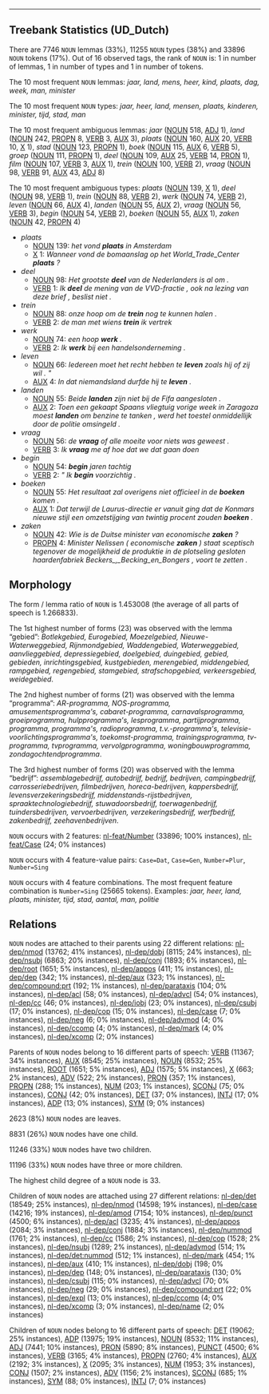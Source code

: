 

--------------------------------------------------------------------------------

## Treebank Statistics (UD_Dutch)

There are 7746 `NOUN` lemmas (33%), 11255 `NOUN` types (38%) and 33896 `NOUN` tokens (17%).
Out of 16 observed tags, the rank of `NOUN` is: 1 in number of lemmas, 1 in number of types and 1 in number of tokens.

The 10 most frequent `NOUN` lemmas: <em>jaar, land, mens, heer, kind, plaats, dag, week, man, minister</em>

The 10 most frequent `NOUN` types:  <em>jaar, heer, land, mensen, plaats, kinderen, minister, tijd, stad, man</em>

The 10 most frequent ambiguous lemmas: <em>jaar</em> ([NOUN]() 518, [ADJ]() 1), <em>land</em> ([NOUN]() 242, [PROPN]() 8, [VERB]() 3, [AUX]() 3), <em>plaats</em> ([NOUN]() 160, [AUX]() 20, [VERB]() 10, [X]() 1), <em>stad</em> ([NOUN]() 123, [PROPN]() 1), <em>boek</em> ([NOUN]() 115, [AUX]() 6, [VERB]() 5), <em>groep</em> ([NOUN]() 111, [PROPN]() 1), <em>deel</em> ([NOUN]() 109, [AUX]() 25, [VERB]() 14, [PRON]() 1), <em>film</em> ([NOUN]() 107, [VERB]() 3, [AUX]() 1), <em>trein</em> ([NOUN]() 100, [VERB]() 2), <em>vraag</em> ([NOUN]() 98, [VERB]() 91, [AUX]() 43, [ADJ]() 8)

The 10 most frequent ambiguous types:  <em>plaats</em> ([NOUN]() 139, [X]() 1), <em>deel</em> ([NOUN]() 98, [VERB]() 1), <em>trein</em> ([NOUN]() 88, [VERB]() 2), <em>werk</em> ([NOUN]() 74, [VERB]() 2), <em>leven</em> ([NOUN]() 66, [AUX]() 4), <em>landen</em> ([NOUN]() 55, [AUX]() 2), <em>vraag</em> ([NOUN]() 56, [VERB]() 3), <em>begin</em> ([NOUN]() 54, [VERB]() 2), <em>boeken</em> ([NOUN]() 55, [AUX]() 1), <em>zaken</em> ([NOUN]() 42, [PROPN]() 4)


* <em>plaats</em>
  * [NOUN]() 139: <em>het vond <b>plaats</b> in Amsterdam</em>
  * [X]() 1: <em>Wanneer vond de bomaanslag op het World_Trade_Center <b>plaats</b> ?</em>
* <em>deel</em>
  * [NOUN]() 98: <em>Het grootste <b>deel</b> van de Nederlanders is al om .</em>
  * [VERB]() 1: <em>Ik <b>deel</b> de mening van de VVD-fractie , ook na lezing van deze brief , beslist niet .</em>
* <em>trein</em>
  * [NOUN]() 88: <em>onze hoop om de <b>trein</b> nog te kunnen halen .</em>
  * [VERB]() 2: <em>de man met wiens <b>trein</b> ik vertrek</em>
* <em>werk</em>
  * [NOUN]() 74: <em>een hoop <b>werk</b> .</em>
  * [VERB]() 2: <em>Ik <b>werk</b> bij een handelsonderneming .</em>
* <em>leven</em>
  * [NOUN]() 66: <em>Iedereen moet het recht hebben te <b>leven</b> zoals hij of zij wil . "</em>
  * [AUX]() 4: <em>In dat niemandsland durfde hij te <b>leven</b> .</em>
* <em>landen</em>
  * [NOUN]() 55: <em>Beide <b>landen</b> zijn niet bij de Fifa aangesloten .</em>
  * [AUX]() 2: <em>Toen een gekaapt Spaans vliegtuig vorige week in Zaragoza moest <b>landen</b> om benzine te tanken , werd het toestel onmiddellijk door de politie omsingeld .</em>
* <em>vraag</em>
  * [NOUN]() 56: <em>de <b>vraag</b> of alle moeite voor niets was geweest .</em>
  * [VERB]() 3: <em>Ik <b>vraag</b> me af hoe dat we dat gaan doen</em>
* <em>begin</em>
  * [NOUN]() 54: <em><b>begin</b> jaren tachtig</em>
  * [VERB]() 2: <em>" Ik <b>begin</b> voorzichtig .</em>
* <em>boeken</em>
  * [NOUN]() 55: <em>Het resultaat zal overigens niet officieel in de <b>boeken</b> komen .</em>
  * [AUX]() 1: <em>Dat terwijl de Laurus-directie er vanuit ging dat de Konmars nieuwe stijl een omzetstijging van twintig procent zouden <b>boeken</b> .</em>
* <em>zaken</em>
  * [NOUN]() 42: <em>Wie is de Duitse minister van economische <b>zaken</b> ?</em>
  * [PROPN]() 4: <em>Minister Nelissen ( economische <b>zaken</b> ) staat sceptisch tegenover de mogelijkheid de produktie in de plotseling gesloten haardenfabriek Beckers_,_Becking_en_Bongers , voort te zetten .</em>

## Morphology

The form / lemma ratio of `NOUN` is 1.453008 (the average of all parts of speech is 1.266833).

The 1st highest number of forms (23) was observed with the lemma “gebied”: <em>Botlekgebied, Eurogebied, Moezelgebied, Nieuwe-Waterweggebied, Rijnmondgebied, Waddengebied, Waterweggebied, aanvlieggebied, depressiegebied, doelgebied, duingebied, gebied, gebieden, inrichtingsgebied, kustgebieden, merengebied, middengebied, rampgebied, regengebied, stamgebied, strafschopgebied, verkeersgebied, weidegebied</em>.

The 2nd highest number of forms (21) was observed with the lemma “programma”: <em>AR-programma, NOS-programma, amusementsprogramma's, cabaret-programma, carnavalsprogramma, groeiprogramma, hulpprogramma's, lesprogramma, partijprogramma, programma, programma's, radioprogramma, t.v.-programma's, televisie-voorlichtingsprogramma's, toekomst-programma, trainingsprogramma, tv-programma, tvprogramma, vervolgprogramma, woningbouwprogramma, zondagochtendprogramma</em>.

The 3rd highest number of forms (20) was observed with the lemma “bedrijf”: <em>assemblagebedrijf, autobedrijf, bedrijf, bedrijven, campingbedrijf, carrosseriebedrijven, filmbedrijven, horeca-bedrijven, kappersbedrijf, levensverzekeringsbedrijf, middenstands-rijstbedrijven, spraaktechnologiebedrijf, stuwadoorsbedrijf, toerwagenbedrijf, tuindersbedrijven, vervoerbedrijven, verzekeringsbedrijf, werfbedrijf, zakenbedrijf, zeehavenbedrijven</em>.

`NOUN` occurs with 2 features: [nl-feat/Number]() (33896; 100% instances), [nl-feat/Case]() (24; 0% instances)

`NOUN` occurs with 4 feature-value pairs: `Case=Dat`, `Case=Gen`, `Number=Plur`, `Number=Sing`

`NOUN` occurs with 4 feature combinations.
The most frequent feature combination is `Number=Sing` (25665 tokens).
Examples: <em>jaar, heer, land, plaats, minister, tijd, stad, aantal, man, politie</em>


## Relations

`NOUN` nodes are attached to their parents using 22 different relations: [nl-dep/nmod]() (13762; 41% instances), [nl-dep/dobj]() (8115; 24% instances), [nl-dep/nsubj]() (6863; 20% instances), [nl-dep/conj]() (1893; 6% instances), [nl-dep/root]() (1651; 5% instances), [nl-dep/appos]() (411; 1% instances), [nl-dep/dep]() (342; 1% instances), [nl-dep/aux]() (323; 1% instances), [nl-dep/compound:prt]() (192; 1% instances), [nl-dep/parataxis]() (104; 0% instances), [nl-dep/acl]() (58; 0% instances), [nl-dep/advcl]() (54; 0% instances), [nl-dep/cc]() (46; 0% instances), [nl-dep/iobj]() (23; 0% instances), [nl-dep/csubj]() (17; 0% instances), [nl-dep/cop]() (15; 0% instances), [nl-dep/case]() (7; 0% instances), [nl-dep/neg]() (6; 0% instances), [nl-dep/advmod]() (4; 0% instances), [nl-dep/ccomp]() (4; 0% instances), [nl-dep/mark]() (4; 0% instances), [nl-dep/xcomp]() (2; 0% instances)

Parents of `NOUN` nodes belong to 16 different parts of speech: [VERB]() (11367; 34% instances), [AUX]() (8545; 25% instances), [NOUN]() (8532; 25% instances), [ROOT]() (1651; 5% instances), [ADJ]() (1575; 5% instances), [X]() (663; 2% instances), [ADV]() (522; 2% instances), [PRON]() (357; 1% instances), [PROPN]() (288; 1% instances), [NUM]() (203; 1% instances), [SCONJ]() (75; 0% instances), [CONJ]() (42; 0% instances), [DET]() (37; 0% instances), [INTJ]() (17; 0% instances), [ADP]() (13; 0% instances), [SYM]() (9; 0% instances)

2623 (8%) `NOUN` nodes are leaves.

8831 (26%) `NOUN` nodes have one child.

11246 (33%) `NOUN` nodes have two children.

11196 (33%) `NOUN` nodes have three or more children.

The highest child degree of a `NOUN` node is 33.

Children of `NOUN` nodes are attached using 27 different relations: [nl-dep/det]() (18549; 25% instances), [nl-dep/nmod]() (14598; 19% instances), [nl-dep/case]() (14216; 19% instances), [nl-dep/amod]() (7154; 10% instances), [nl-dep/punct]() (4500; 6% instances), [nl-dep/acl]() (3235; 4% instances), [nl-dep/appos]() (2084; 3% instances), [nl-dep/conj]() (1884; 3% instances), [nl-dep/nummod]() (1761; 2% instances), [nl-dep/cc]() (1586; 2% instances), [nl-dep/cop]() (1528; 2% instances), [nl-dep/nsubj]() (1289; 2% instances), [nl-dep/advmod]() (514; 1% instances), [nl-dep/det:nummod]() (512; 1% instances), [nl-dep/mark]() (454; 1% instances), [nl-dep/aux]() (410; 1% instances), [nl-dep/dobj]() (198; 0% instances), [nl-dep/dep]() (148; 0% instances), [nl-dep/parataxis]() (130; 0% instances), [nl-dep/csubj]() (115; 0% instances), [nl-dep/advcl]() (70; 0% instances), [nl-dep/neg]() (29; 0% instances), [nl-dep/compound:prt]() (22; 0% instances), [nl-dep/expl]() (13; 0% instances), [nl-dep/ccomp]() (4; 0% instances), [nl-dep/xcomp]() (3; 0% instances), [nl-dep/name]() (2; 0% instances)

Children of `NOUN` nodes belong to 16 different parts of speech: [DET]() (19062; 25% instances), [ADP]() (13975; 19% instances), [NOUN]() (8532; 11% instances), [ADJ]() (7441; 10% instances), [PRON]() (5890; 8% instances), [PUNCT]() (4500; 6% instances), [VERB]() (3165; 4% instances), [PROPN]() (2760; 4% instances), [AUX]() (2192; 3% instances), [X]() (2095; 3% instances), [NUM]() (1953; 3% instances), [CONJ]() (1507; 2% instances), [ADV]() (1156; 2% instances), [SCONJ]() (685; 1% instances), [SYM]() (88; 0% instances), [INTJ]() (7; 0% instances)

